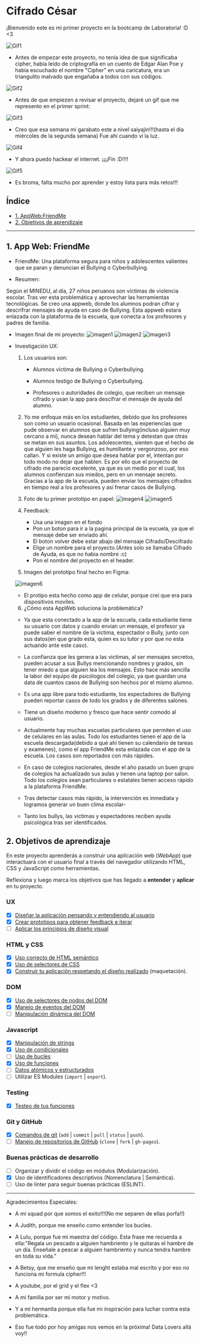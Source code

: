 # Cifrado César
¡Bienvenido este es mi primer proyecto en la bootcamp de Laboratoria! :D <3

![Gif1](imagenes/gatito.gif)

* Antes de empezar este proyecto, no tenía idea de que significaba cipher, había leído de criptografía en un cuento de Edgar Alan Poe y había escuchado el nombre "Cipher" en una caricatura, era un triangulito malvado que engañaba a todos con sus códigos.

![Gif2](imagenes/cipher.gif)

* Antes de que empiezen a revisar el proyecto, dejaré un gif que me represento en el primer sprint:

![Gif3](imagenes/codigo.gif)

* Creo que esa semana mi garabato este a nivel saiyajin!!!(hasta el día miércoles de la segunda semana) Fue ahí cuando vi la luz.

![Gif4](imagenes/cool.gif)

* Y ahora puedo hackear el internet. ¡¡¡¡Fin :D!!!!

![Gif5](imagenes/hacker.gif)

* Es broma, falta mucho por aprender y estoy lista para más retos!!!

## Índice

* [1. AppWeb:FriendMe](#1-appweb:friendme)
* [2. Objetivos de aprendizaje](#2-objetivos-de-aprendizaje)

***

## 1. App Web: FriendMe



* FriendMe: Una plataforma segura para niños y adolescentes valientes que se paran y denuncian el Bullying o Cyberbullying.



* Resumen:


Según el MINEDU, al día, 27 niños peruanos son víctimas de violencia escolar. Tras ver esta problemática y aprovechar las herramientas tecnológicas. Se creo una appweb, donde los alumnos podran cifrar y descrifrar mensajes de ayuda en caso de Bullying. Esta appweb estara enlazada con la plataforma de la escuela, que conecta a los profesores y padres de familia.



* Imagen final de mi proyecto:
  ![imagen1](imagenes/pagina1.png)
  ![imagen2](imagenes/pagina2.png)
  ![imagen3](imagenes/pagina3.png)


* Investigación UX:

  1. Los usuarios son:

      * Alumnos victima de Bullying o Cyberbullying.

      * Alumnos testigo de Bullying o Cyberbullying.

      * Profesores o autoridades de colegio, que reciben un mensaje cifrado y usan la app para descifrar el mensaje de ayuda del alumno.

  2. Yo me enfoque más en los estudiantes, debido que los profesores son como un usuario ocasional. Basada en las experiencias que pude observar en alumnos que sufren bullying(incluso alguien muy cercano a mi), nunca desean hablar del tema y detestan que otras se metan en sus asuntos. Los adolescentes, sienten que el hecho de que alguien les haga Bullying, es humillante y vergonzoso, por eso callan. Y si existe un amigo que desea hablar por el, intentan por todo modo no dejar que hablen. Es por ello que el proyecto de cifrado me parecio excelente, ya que es un medio por el cual, los alumnos confienzan sus miedos, pero en un mensaje secreto. Gracias a la app de la escuela, pueden enviar los mensajes cifrados en tiempo real a los profesores y así frenar casos de Bullying.

  3. Foto de tu primer prototipo en papel:
    ![imagen4](imagenes/prototipoPapel1y2.jpg)
    ![imagen5](imagenes/prototipoPapel3.jpg)
  
  4. Feedback:
      * Usa una imagen en el fondo
      * Pon un boton para ir a la pagina principal de la escuela, ya que el mensaje debe ser enviado ahí.
      * El boton volver debe estar abajo del mensaje Cifrado/Descifrado
      * Elige un nombre para el proyecto.(Antes solo se llamaba Cifrado de Ayuda, es que no habia nombre :c)
      * Pon el nombre del proyecto en el header.


  5. Imagen del prototipo final hecho en Figma:



    ![imagen6](imagenes/figmaUltimoPrototipo.png)


    * El protipo esta hecho como app de celular, porque creí que era para dispositivos moviles.
  
  6. ¿Cómo esta AppWeb soluciona la problemática?


   * Ya que esta conectado a la app de la escuela, cada estudiante tiene su usuario con datos y cuando envian un mensaje, el profesor ya puede saber el nombre de la victima, espectador o Bully, junto con sus datos(en que grado esta, quien es su tutor y por que no esta actuando ante este caso).


   * La confianza que les genera a las victimas, al ser mensajes secretos, pueden acusar a sus Bullys mencionando nombres y grados, sin tener miedo a que alguien lea los mensajes. Esto hace más sencilla la labor del equipo de psicólogos del colegio, ya que guardan una data de cuantos casos de Bullying son hechos por el mismo alumno.
   
   
   * Es una app libre para todo estudiante, los espectadores de Bullying pueden reportar casos de todo los grados y de diferentes salones.
   
   
   * Tiene un diseño moderno y fresco que hace sentir comodo al usuario.
   
   
   * Actualmente hay muchas escuelas particulares que permiten el uso de celulares en las aulas. Todo los estudiantes tienen el app de la escuela descargada(debido a qué ahí tienen su calendario de tareas y examenes), como el app FriendMe esta enlazada con el app de la escuela. Los casos son reportados con más rápides.
   
   
   * En caso de colegios nacionales, desde el año pasado un buen grupo de colegios ha actualizado sus aulas y tienen una laptop por salon. Todo los colegios sean particulares o estatales tienen acceso rápido a la plataforma FriendMe.
   
   
   * Tras detectar casos más rápido, la intervención es inmediata y logramos generar un buen clima escolar-
   
   
   * Tanto los bullys, las victimas y espectadores reciben ayuda psicológica tras ser identificados.

   
## 2. Objetivos de aprendizaje

En este proyecto aprenderás a construir una aplicación web (_WebApp_) que
interactuará con el usuario final a través del navegador utilizando HTML, CSS y
JavaScript como herramientas.

Reflexiona y luego marca los objetivos que has llegado a **entender** y
**aplicar** en tu proyecto.

### UX

* [x] [Diseñar la aplicación pensando y entendiendo al usuario](https://lms.laboratoria.la/cohorts/lim-2020-01-bc-core-lim012/courses/intro-ux/01-el-proceso-de-diseno/00-el-proceso-de-diseno)
* [x] [Crear prototipos para obtener feedback e iterar](https://lms.laboratoria.la/cohorts/lim-2020-01-bc-core-lim012/courses/product-design/00-sketching/00-sketching)
* [ ] [Aplicar los principios de diseño visual](https://lms.laboratoria.la/cohorts/lim-2020-01-bc-core-lim012/courses/product-design/01-visual-design/01-visual-design-basics)

### HTML y CSS

* [x] [Uso correcto de HTML semántico](https://developer.mozilla.org/en-US/docs/Glossary/Semantics#Semantics_in_HTML)
* [x] [Uso de selectores de CSS](https://developer.mozilla.org/es/docs/Web/CSS/Selectores_CSS)
* [x] [Construir tu aplicación respetando el diseño realizado](https://lms.laboratoria.la/cohorts/lim-2020-01-bc-core-lim012/courses/css/01-css/02-boxmodel-and-display) (maquetación).

### DOM

* [x] [Uso de selectores de nodos del DOM](https://lms.laboratoria.la/cohorts/lim-2020-01-bc-core-lim012/courses/browser/02-dom/03-1-dom-methods-selection)
* [x] [Manejo de eventos del DOM](https://lms.laboratoria.la/cohorts/lim-2020-01-bc-core-lim012/courses/browser/02-dom/04-events)
* [ ] [Manipulación dinámica del DOM](https://developer.mozilla.org/es/docs/Referencia_DOM_de_Gecko/Introducci%C3%B3n)

### Javascript

* [x] [Manipulación de strings](https://lms.laboratoria.la/cohorts/lim-2020-01-bc-core-lim012/courses/javascript/06-strings/01-strings)
* [x] [Uso de condicionales](https://lms.laboratoria.la/cohorts/lim-2020-01-bc-core-lim012/courses/javascript/02-flow-control/01-conditionals-and-loops)
* [ ] [Uso de bucles](https://lms.laboratoria.la/cohorts/lim-2020-01-bc-core-lim012/courses/javascript/02-flow-control/02-loops)
* [x] [Uso de funciones](https://lms.laboratoria.la/cohorts/lim-2019-09-bc-core-lim011/courses/javascript/02-flow-control/03-functions)
* [ ] [Datos atómicos y estructurados](https://www.todojs.com/tipos-datos-javascript-es6/)
* [ ] Utilizar ES Modules (`import` | `export`).

### Testing

* [x] [Testeo de tus funciones](https://jestjs.io/docs/es-ES/getting-started)

### Git y GitHub

* [x] [Comandos de git](https://lms.laboratoria.la/cohorts/lim-2019-09-bc-core-lim011/courses/scm/01-git/04-commands)
  (`add` | `commit` | `pull` | `status` | `push`).
* [ ] [Manejo de repositorios de GitHub](https://lms.laboratoria.la/cohorts/lim-2019-09-bc-core-lim011/courses/scm/02-github/01-github)  (`clone` | `fork` | `gh-pages`).

### Buenas prácticas de desarrollo

* [ ] Organizar y dividir el código en módulos (Modularización).
* [x] Uso de identificadores descriptivos (Nomenclatura | Semántica).
* [ ] Uso de linter para seguir buenas prácticas (ESLINT).

***

Agradecimientos Especiales:
* A mi squad por que somos el exito!!!(No me separen de ellas porfa!!)
* A Judith, porque me enseño como entender los bucles.
* A Lulu, porque fue mi maestra del código. 
  Esta frase me recuerda a ella:"Regala un pescado a alguien hambriento y le quitaras el hambre de un día.
  Enseñale a pescar a alguien hambriento y nunca tendra hambre en toda su vida."
* A Betsy, que me enseño que mi lenght estaba mal escrito y por eso no funciona mi formula cipher!!!
* A youtube, por el grid y el flex <3
* A mi familia por ser mi motor y motivo.
* Y a mi hermanita porque ella fue mi inspiración para luchar contra esta problemática.

* Eso fue todo por hoy amigas nos vemos en la próxima! Data Lovers allá voy!!